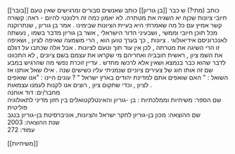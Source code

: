 

[[בובר]] כותב (מתי?) ש כבר [[בן גוריון]] כותב שאנשים סבורים ומרגישים שאין טעם חיובי ציונות שכןה יא השגיה את מטתרה. לא יאמון
כמה זה רלוונטי להיום -
ראה:
קשורה קשר אמיץ עם כל מה שאמרתי היא בעיית הציונות שבימינו . אמר בן גוריון , שנתרוקנה מכל תוכן חיובי וממשי , ושבעיני הדור הישראלי , אשר בן גוריון מדבר בשמו , נעשתה לאנכרוניסם אידיאולוגי . ציונות , כך בערך טוען הוא , הרי משמעה שאיפה לציון , ושאיפה זו הרי השיגה את מטרתה , לכן אין עוד תוך וטעם לציונות . אבל אלה שכתבו על דגלם את השמ ציון , ראשית חובביה ואחריהם מי שקראו את עצמם בשם ציונים , לא התכוונו לדבר שהוא כבר בנמצא ושאין אלא לרכשו מחדש . עדיין זוכרת נפשי מה שהרגיש במבע שם זה אותו חוג של צעירים ציוניים שנמניתי עליו כשישים שנה . אילו שאל אותנו אז השואל : " האם שואפים אתם למדינת יהודים בארץ ישראל " ? עונים היינו : "אנו שואפים לציון , וכדי שתקום ציון , רוצים אנו לקנות לעמנו עצמאות .  
מחבר/ים: דוד אוחנה  
שם הספר: משיחיות וממלכתיות : בן -גוריון והאינטלקטואלים בין חזון מדיני לתאולוגיה פוליטית  
שם ההוצאה: מכון בן-גוריון לחקר ישראל והציונות, אוניברסיטת בן-גוריון בנגב  
שנת ההוצאה: 2003  
עמוד: 272

[[משיחיות]]
